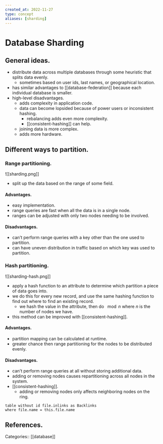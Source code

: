 ```yaml
---
created_at: 2022-11-27
type: concept
aliases: [sharding]
---
```


# Database Sharding

## General ideas.

- distribute data across multiple databases through some heuristic that splits data evenly.
	- sometimes based on user ids, last names, or geographical location.
- has similar advantages to [[database-federation]] because each individual database is smaller.
- high-level disadvantages.
	- adds complexity in application code.
	- data can become lopsided because of power users or inconsistent hashing.
		- rebalancing adds even more complexity.
		- [[consistent-hashing]] can help.
	- joining data is more complex.
	- adds more hardware.

## Different ways to partition.

### Range partitioning.

![[sharding.png]]
- split up the data based on the range of some field.

#### Advantages.

- easy implementation.
- range queries are fast when all the data is in a single node.
- ranges can be adjusted with only two nodes needing to be involved.

#### Disadvantages.

- can’t perform range queries with a key other than the one used to partition.
- can have uneven distribution in traffic based on which key was used to partition.

### Hash partitioning.

![[sharding-hash.png]]
- apply a hash function to an attribute to determine which partition a piece of data goes into.
- we do this for every new record, and use the same hashing function to find out where to find an existing record.
	- we hash the value in the attribute, then do $\mod n$ where $n$ is the number of nodes we have.
- this method can be improved with [[consistent-hashing]].

#### Advantages.

- partition mapping can be calculated at runtime.
- greater chance then range partitioning for the nodes to be distributed evenly.

#### Disadvantages.

- can’t perform range queries at all without storing additional data.
- adding or removing nodes causes repartitioning across all nodes in the system.
- [[consistent-hashing]].
	- adding or removing nodes only affects neighboring nodes on the ring.

```dataview
table without id file.inlinks as Backlinks
where file.name = this.file.name
```

## References.

Categories:: [[database]]
